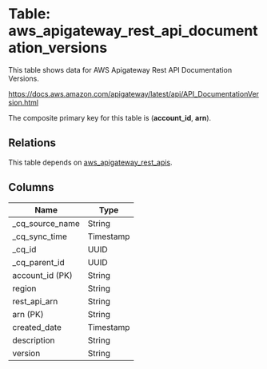 # Table: aws_apigateway_rest_api_documentation_versions

This table shows data for AWS Apigateway Rest API Documentation Versions.

https://docs.aws.amazon.com/apigateway/latest/api/API_DocumentationVersion.html

The composite primary key for this table is (**account_id**, **arn**).

## Relations

This table depends on [aws_apigateway_rest_apis](aws_apigateway_rest_apis).

## Columns

| Name          | Type          |
| ------------- | ------------- |
|_cq_source_name|String|
|_cq_sync_time|Timestamp|
|_cq_id|UUID|
|_cq_parent_id|UUID|
|account_id (PK)|String|
|region|String|
|rest_api_arn|String|
|arn (PK)|String|
|created_date|Timestamp|
|description|String|
|version|String|